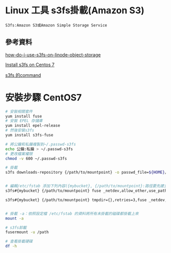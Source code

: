 # Linux 工具 s3fs掛載(Amazon S3)

```
S3fs:Amazon S3或Amazon Simple Storage Service
```

## 參考資料

[how-do-i-use-s3fs-on-linode-object-storage](https://www.linode.com/community/questions/18817/)

[Install s3fs on Centos 7](https://pikedom.com/install-s3fs-on-centos-7/)

[s3fs 的command](https://github.com/s3fs-fuse/s3fs-fuse/wiki/Fuse-Over-Amazon#use_cache-default-which-means-disabled)


# 安裝步驟 CentOS7

```bash
# 安裝相關套件
yum install fuse
# 安裝 EPEL 存儲庫
yum install epel-release
# 然後安裝s3fs
yum install s3fs-fuse

# 將公鑰和私鑰複製到~/.passwd-s3fs
echo 公鑰:私鑰 > ~/.passwd-s3fs
# 更改檔案權限
chmod -v 600 ~/.passwd-s3fs

# 掛載
s3fs downloads-repository {/path/to/mountpoint} -o passwd_file=${HOME}/.passwd-s3fs


# 編輯/etc/fstab 添加下列內容({mybucket}, {/path/to/mountpoint}:路徑要先建立, {region})：
s3fs#{mybucket} {/path/to/mountpoint} fuse _netdev,allow_other,use_path_request_style,url=https://{region}.linodeobjects.com/,uid=userid,gid=groupid 0 0

s3fs#{mybucket} {/path/to/mountpoint} tmpdir={},retries=3,fuse _netdev,allow_other,use_path_request_style,url=https://{region}.linodeobjects.com/,uid=userid,gid=groupid 0 0


# 掛載 -a：依照設定檔 /etc/fstab 的資料將所有未掛載的磁碟都掛載上來
mount -a

# s3fs卸載
fusermount -u /path

# 查看掛載硬碟
df -h
```